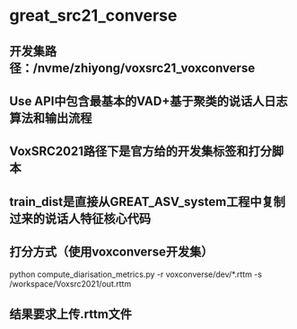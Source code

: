 # great_src21_converse

## 开发集路径：/nvme/zhiyong/voxsrc21_voxconverse

## Use API中包含最基本的VAD+基于聚类的说话人日志算法和输出流程

## VoxSRC2021路径下是官方给的开发集标签和打分脚本

## train_dist是直接从GREAT_ASV_system工程中复制过来的说话人特征核心代码

## 打分方式（使用voxconverse开发集）
python compute_diarisation_metrics.py -r voxconverse/dev/*.rttm -s /workspace/Voxsrc2021/out.rttm

## 结果要求上传.rttm文件
